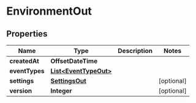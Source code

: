 

# EnvironmentOut


## Properties

Name | Type | Description | Notes
------------ | ------------- | ------------- | -------------
**createdAt** | **OffsetDateTime** |  | 
**eventTypes** | [**List&lt;EventTypeOut&gt;**](EventTypeOut.md) |  | 
**settings** | [**SettingsOut**](SettingsOut.md) |  |  [optional]
**version** | **Integer** |  |  [optional]



